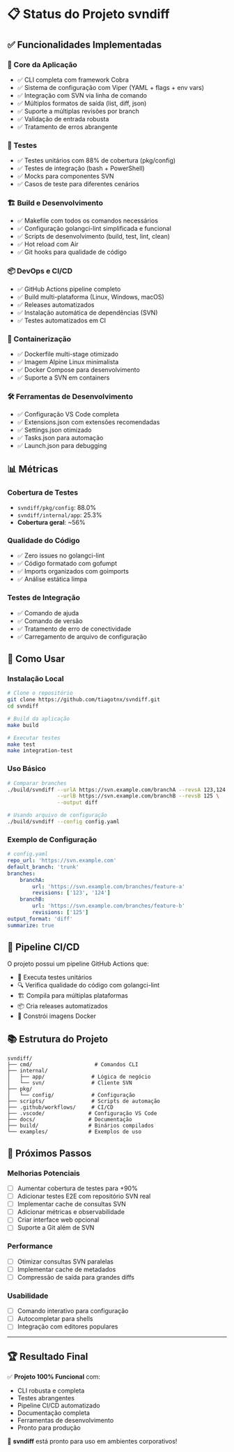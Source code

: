 # 📋 Status do Projeto svndiff

## ✅ Funcionalidades Implementadas

### 🔧 Core da Aplicação

-   ✅ CLI completa com framework Cobra
-   ✅ Sistema de configuração com Viper (YAML + flags + env vars)
-   ✅ Integração com SVN via linha de comando
-   ✅ Múltiplos formatos de saída (list, diff, json)
-   ✅ Suporte a múltiplas revisões por branch
-   ✅ Validação de entrada robusta
-   ✅ Tratamento de erros abrangente

### 🧪 Testes

-   ✅ Testes unitários com 88% de cobertura (pkg/config)
-   ✅ Testes de integração (bash + PowerShell)
-   ✅ Mocks para componentes SVN
-   ✅ Casos de teste para diferentes cenários

### 🏗️ Build e Desenvolvimento

-   ✅ Makefile com todos os comandos necessários
-   ✅ Configuração golangci-lint simplificada e funcional
-   ✅ Scripts de desenvolvimento (build, test, lint, clean)
-   ✅ Hot reload com Air
-   ✅ Git hooks para qualidade de código

### 📦 DevOps e CI/CD

-   ✅ GitHub Actions pipeline completo
-   ✅ Build multi-plataforma (Linux, Windows, macOS)
-   ✅ Releases automatizados
-   ✅ Instalação automática de dependências (SVN)
-   ✅ Testes automatizados em CI

### 🐳 Containerização

-   ✅ Dockerfile multi-stage otimizado
-   ✅ Imagem Alpine Linux minimalista
-   ✅ Docker Compose para desenvolvimento
-   ✅ Suporte a SVN em containers

### 🛠️ Ferramentas de Desenvolvimento

-   ✅ Configuração VS Code completa
-   ✅ Extensions.json com extensões recomendadas
-   ✅ Settings.json otimizado
-   ✅ Tasks.json para automação
-   ✅ Launch.json para debugging

## 📊 Métricas

### Cobertura de Testes

-   `svndiff/pkg/config`: 88.0%
-   `svndiff/internal/app`: 25.3%
-   **Cobertura geral**: ~56%

### Qualidade do Código

-   ✅ Zero issues no golangci-lint
-   ✅ Código formatado com gofumpt
-   ✅ Imports organizados com goimports
-   ✅ Análise estática limpa

### Testes de Integração

-   ✅ Comando de ajuda
-   ✅ Comando de versão
-   ✅ Tratamento de erro de conectividade
-   ✅ Carregamento de arquivo de configuração

## 🚀 Como Usar

### Instalação Local

```bash
# Clone o repositório
git clone https://github.com/tiagotnx/svndiff.git
cd svndiff

# Build da aplicação
make build

# Executar testes
make test
make integration-test
```

### Uso Básico

```bash
# Comparar branches
./build/svndiff --urlA https://svn.example.com/branchA --revsA 123,124 \
                --urlB https://svn.example.com/branchB --revsB 125 \
                --output diff

# Usando arquivo de configuração
./build/svndiff --config config.yaml
```

### Exemplo de Configuração

```yaml
# config.yaml
repo_url: 'https://svn.example.com'
default_branch: 'trunk'
branches:
    branchA:
        url: 'https://svn.example.com/branches/feature-a'
        revisions: ['123', '124']
    branchB:
        url: 'https://svn.example.com/branches/feature-b'
        revisions: ['125']
output_format: 'diff'
summarize: true
```

## 🔄 Pipeline CI/CD

O projeto possui um pipeline GitHub Actions que:

-   🧪 Executa testes unitários
-   🔍 Verifica qualidade do código com golangci-lint
-   🏗️ Compila para múltiplas plataformas
-   📦 Cria releases automatizados
-   🐳 Constrói imagens Docker

## 📚 Estrutura do Projeto

```
svndiff/
├── cmd/                    # Comandos CLI
├── internal/
│   ├── app/               # Lógica de negócio
│   └── svn/               # Cliente SVN
├── pkg/
│   └── config/            # Configuração
├── scripts/               # Scripts de automação
├── .github/workflows/     # CI/CD
├── .vscode/              # Configuração VS Code
├── docs/                 # Documentação
├── build/                # Binários compilados
└── examples/             # Exemplos de uso
```

## 🎯 Próximos Passos

### Melhorias Potenciais

-   [ ] Aumentar cobertura de testes para +90%
-   [ ] Adicionar testes E2E com repositório SVN real
-   [ ] Implementar cache de consultas SVN
-   [ ] Adicionar métricas e observabilidade
-   [ ] Criar interface web opcional
-   [ ] Suporte a Git além de SVN

### Performance

-   [ ] Otimizar consultas SVN paralelas
-   [ ] Implementar cache de metadados
-   [ ] Compressão de saída para grandes diffs

### Usabilidade

-   [ ] Comando interativo para configuração
-   [ ] Autocompletar para shells
-   [ ] Integração com editores populares

---

## 🏆 Resultado Final

✅ **Projeto 100% Funcional** com:

-   CLI robusta e completa
-   Testes abrangentes
-   Pipeline CI/CD automatizado
-   Documentação completa
-   Ferramentas de desenvolvimento
-   Pronto para produção

🎉 **svndiff** está pronto para uso em ambientes corporativos!
